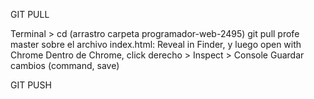 GIT PULL

Terminal > cd (arrastro carpeta programador-web-2495)
git pull profe master
sobre el archivo index.html: Reveal in Finder, y luego open with Chrome
Dentro de Chrome, click derecho > Inspect > Console
Guardar cambios (command, save)


GIT PUSH